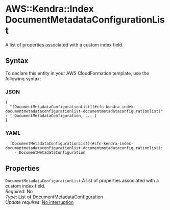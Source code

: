 # AWS::Kendra::Index DocumentMetadataConfigurationList<a name="aws-properties-kendra-index-documentmetadataconfigurationlist"></a>

A list of properties associated with a custom index field\.

## Syntax<a name="aws-properties-kendra-index-documentmetadataconfigurationlist-syntax"></a>

To declare this entity in your AWS CloudFormation template, use the following syntax:

### JSON<a name="aws-properties-kendra-index-documentmetadataconfigurationlist-syntax.json"></a>

```
{
  "[DocumentMetadataConfigurationList](#cfn-kendra-index-documentmetadataconfigurationlist-documentmetadataconfigurationlist)" : [ DocumentMetadataConfiguration, ... ]
}
```

### YAML<a name="aws-properties-kendra-index-documentmetadataconfigurationlist-syntax.yaml"></a>

```
  [DocumentMetadataConfigurationList](#cfn-kendra-index-documentmetadataconfigurationlist-documentmetadataconfigurationlist): 
    - DocumentMetadataConfiguration
```

## Properties<a name="aws-properties-kendra-index-documentmetadataconfigurationlist-properties"></a>

`DocumentMetadataConfigurationList`  <a name="cfn-kendra-index-documentmetadataconfigurationlist-documentmetadataconfigurationlist"></a>
A list of properties associated with a custom index field\.  
*Required*: No  
*Type*: [List](#aws-properties-kendra-index-documentmetadataconfigurationlist) of [DocumentMetadataConfiguration](aws-properties-kendra-index-documentmetadataconfiguration.md)  
*Update requires*: [No interruption](https://docs.aws.amazon.com/AWSCloudFormation/latest/UserGuide/using-cfn-updating-stacks-update-behaviors.html#update-no-interrupt)